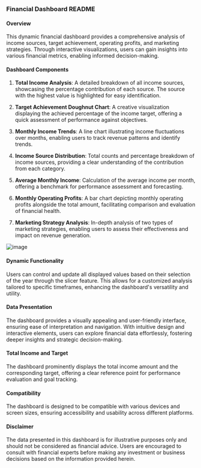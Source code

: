 ### Financial Dashboard README

#### Overview

This dynamic financial dashboard provides a comprehensive analysis of income sources, target achievement, operating profits, and marketing strategies. Through interactive visualizations, users can gain insights into various financial metrics, enabling informed decision-making.

#### Dashboard Components

1. **Total Income Analysis**: A detailed breakdown of all income sources, showcasing the percentage contribution of each source. The source with the highest value is highlighted for easy identification.

2. **Target Achievement Doughnut Chart**: A creative visualization displaying the achieved percentage of the income target, offering a quick assessment of performance against objectives.

3. **Monthly Income Trends**: A line chart illustrating income fluctuations over months, enabling users to track revenue patterns and identify trends.

4. **Income Source Distribution**: Total counts and percentage breakdown of income sources, providing a clear understanding of the contribution from each category.

5. **Average Monthly Income**: Calculation of the average income per month, offering a benchmark for performance assessment and forecasting.

6. **Monthly Operating Profits**: A bar chart depicting monthly operating profits alongside the total amount, facilitating comparison and evaluation of financial health.

7. **Marketing Strategy Analysis**: In-depth analysis of two types of marketing strategies, enabling users to assess their effectiveness and impact on revenue generation.

![image](https://github.com/AvishiJ/Financial-Statistics-Dashboard/assets/93474251/ff11cc49-48bc-4276-b1e6-12b6f0cd0e63)

#### Dynamic Functionality

Users can control and update all displayed values based on their selection of the year through the slicer feature. This allows for a customized analysis tailored to specific timeframes, enhancing the dashboard's versatility and utility.

#### Data Presentation

The dashboard provides a visually appealing and user-friendly interface, ensuring ease of interpretation and navigation. With intuitive design and interactive elements, users can explore financial data effortlessly, fostering deeper insights and strategic decision-making.

#### Total Income and Target

The dashboard prominently displays the total income amount and the corresponding target, offering a clear reference point for performance evaluation and goal tracking.

#### Compatibility

The dashboard is designed to be compatible with various devices and screen sizes, ensuring accessibility and usability across different platforms.

#### Disclaimer

The data presented in this dashboard is for illustrative purposes only and should not be considered as financial advice. Users are encouraged to consult with financial experts before making any investment or business decisions based on the information provided herein.
